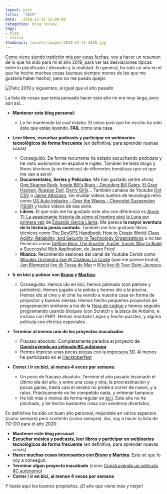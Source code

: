 ```yaml
---
layout: post
title:  "2019"
date:   2019-12-31 12:00:00
categories: blog review
tags:
- blog
- review
thumbnail: /assets/images/2019-12-31-2018.jpg
---
```


[Como viene siendo tradición mía por estas fechas]({{site.url}}/2018/12/31/2018), voy a hacer un resumen de lo que ha sido para mí el año 2019, para ver las desviaciones típicas entre lo planificado / deseado y la realidad. En general, ha sido un año en el que he hecho muchas cosas (aunque siempre menos de las que me gustaría haber hecho), pero no me puedo quejar.

![Feliz 2019 y siguientes, al igual que el año pasado]({{site.url}}/assets/images/2019-12-31-2019.jpg)

La lista de cosas que tenía pensado hacer este año no era muy larga, pero aún así... 

* **Mantener este blog personal**: 
  * Lo he mantenido tal cual estaba. El único post que he escrito ha sido éste que estás leyendo. **FAIL** como una casa.

* **Leer libros, escuchar podcasts y participar en webinarios tecnológicos de forma frecuente** (en definitiva, para aprender nuevas cosas)
  * Conseguido. De forma recurrente he estado escuchando _podcasts_ y he visto _webinarios_ en español e inglés. También he leído blogs y libros técnicos (y no técnicos) de diferentes temáticas que sé que me van a servir.
  * **Documentales, Series y Películas**: Me han gustado (entre otros) [One Strange Rock](https://www.netflix.com/watch/81071668), [Inside Bill's Brain - Decoding Bill Gates](https://www.netflix.com/watch/80184678), [El Gran Hackeo](https://www.netflix.com/watch/80117542), [Russian Doll](https://www.netflix.com/watch/80211499), [Derry Girls](https://www.netflix.com/watch/80993640)... También canales de Youtube [Dot CSV](https://www.youtube.com/watch?v=wEgn_sDMzoo) o [Jaime Altozano](https://www.youtube.com/watch?v=OE4gcdjFbmc), sin olvidar vídeos sueltos de tecnología retro como [US Auto Industry - Over the Waves - Chevrolet Suspension (1938)](https://www.youtube.com/watch?v=ej7CRAIGXow) y todos vídeos de esa serie.
  * **Libros**: El que más me ha gustado este año con diferencia es [Apolo 11: La apasionante historia de cómo el hombre pisó la Luna por primera vez](https://amzn.to/2SqPlRO) de [Eduardo García Llama](https://twitter.com/EGarciaLlama). Me parece **la mayor aventura de la historia jamás contada**. También me han gustado libros técnicos como [The DevOPS Handbook: How to Create World-Class Agility, Reliability, and Security in Technology Organizations](https://amzn.to/34Yz3lU) o no tan técnicos como [Getting Real: The Smarter, Faster, Easier Way to Build a Successful Web Application, de Jason Fried](https://amzn.to/2PXFfq8)
  * **Música**: Recomiendo sesiones del canal de Youtube _Cercle_ como [Worakls Orchestra live @ Château La Coste](https://www.youtube.com/watch?v=QRQwZDWz1Pw) (que me parece brutal), [Jan Blomqvist live @ Tossa de Mar](https://www.youtube.com/watch?v=w1ElkNNsfm8) o [N'to live @ Tour Saint-Jacques](https://www.youtube.com/watch?v=LL0b2ZKEJoY).

* **Ir en bici y patinar con [Bruno](https://twitter.com/brunocasasabos) y [Martina](https://twitter.com/martinacasasab)**:
  * Conseguido. Hemos ido en bici, hemos patinado (con patines y patinetes). Hemos jugado a la pelota y hemos ido a la piscina. Hemos ido al cine y el cine ha venido a nuestra casa en forma de proyector y buenas siestas. Hemos hecho pequeños proyectos de programación similares a los de la [Hora de código](https://code.org/) y hemos seguido programando usando bloques (con Scratch y la placa de Arduino, e incluso con PHP). Hemos montado Legos y hecho puzzles, y alguna película con efectos especiales

* **Terminar al menos uno de los proyectos inacabados**
  * Fracaso absoluto. Completamente parados el proyecto de **[Construyendo un vehículo RC autónomo]({{site.url}}/2017/08/22/autonomous-rc-car-construyendo-un-coche-autonomo)**
  * Hemos impreso unas pocas piezas con la [impresora 3D]({{site.url}}/2016/12/23/3d). Al menos he participado en el [Hacktoberfest](https://hacktoberfest.digitalocean.com/)

* **Correr / ir en bici, al menos 4 veces por semana**: 
  * Un poco de fracaso absoluto. Terminé el año pasado lesionado el último día del año, y entre una cosa y otra, la procrastinación y pocas ganas, hasta casi el verano no probé a correr de nuevo, y a ratos. Prácticamente no he competido nada, y entrenar tampoco.
  * He ido más o menos de forma regular en [bici]({{site.url}}/2016/07/26/iternova-smartbike-01). Este año no he pinchado, y he hecho bastantes rutas con senderos divertidos.

En definitiva ha sido un buen año personal, mejorable en varios aspectos (como siempre) pero contento (como siempre). Así, voy a hacer la lista de _TO-DO_ para el año 2020:

* **Mantener este blog personal**
* **Escuchar música y podcasts, leer libros y participar en webinarios tecnológicos de forma frecuente** (en definitiva, para aprender nuevas cosas)
* **Hacer muchas cosas interesantes con [Bruno](https://twitter.com/brunocasasabos) y [Martina](https://twitter.com/martinacasasab)**: Esto sé que lo voy a conseguir.
* **Terminar algún proyecto inacabado** (como [Construyendo un vehículo RC autónomo]({{site.url}}/2017/08/22/autonomous-rc-car-construyendo-un-coche-autonomo))
* **Correr / ir en bici, al menos 4 veces por semana**

Y hasta aquí los buenos propósitos. ¡El año que viene más y mejor!
